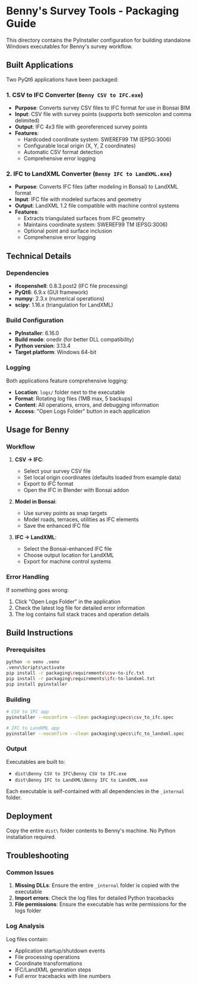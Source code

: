 # Benny's Survey Tools - Packaging Guide

This directory contains the PyInstaller configuration for building standalone Windows executables for Benny's survey workflow.

## Built Applications

Two PyQt6 applications have been packaged:

### 1. CSV to IFC Converter (`Benny CSV to IFC.exe`)
- **Purpose**: Converts survey CSV files to IFC format for use in Bonsai BIM
- **Input**: CSV file with survey points (supports both semicolon and comma delimited)
- **Output**: IFC 4x3 file with georeferenced survey points
- **Features**:
  - Hardcoded coordinate system: SWEREF99 TM (EPSG:3006)
  - Configurable local origin (X, Y, Z coordinates)
  - Automatic CSV format detection
  - Comprehensive error logging

### 2. IFC to LandXML Converter (`Benny IFC to LandXML.exe`)
- **Purpose**: Converts IFC files (after modeling in Bonsai) to LandXML format
- **Input**: IFC file with modeled surfaces and geometry
- **Output**: LandXML 1.2 file compatible with machine control systems
- **Features**:
  - Extracts triangulated surfaces from IFC geometry
  - Maintains coordinate system: SWEREF99 TM (EPSG:3006)
  - Optional point and surface inclusion
  - Comprehensive error logging

## Technical Details

### Dependencies
- **ifcopenshell**: 0.8.3.post2 (IFC file processing)
- **PyQt6**: 6.9.x (GUI framework)
- **numpy**: 2.3.x (numerical operations)
- **scipy**: 1.16.x (triangulation for LandXML)

### Build Configuration
- **PyInstaller**: 6.16.0
- **Build mode**: onedir (for better DLL compatibility)
- **Python version**: 3.13.4
- **Target platform**: Windows 64-bit

### Logging
Both applications feature comprehensive logging:
- **Location**: `logs/` folder next to the executable
- **Format**: Rotating log files (1MB max, 5 backups)
- **Content**: All operations, errors, and debugging information
- **Access**: "Open Logs Folder" button in each application

## Usage for Benny

### Workflow
1. **CSV → IFC**: 
   - Select your survey CSV file
   - Set local origin coordinates (defaults loaded from example data)
   - Export to IFC format
   - Open the IFC in Blender with Bonsai addon

2. **Model in Bonsai**:
   - Use survey points as snap targets
   - Model roads, terraces, utilities as IFC elements
   - Save the enhanced IFC file

3. **IFC → LandXML**:
   - Select the Bonsai-enhanced IFC file
   - Choose output location for LandXML
   - Export for machine control systems

### Error Handling
If something goes wrong:
1. Click "Open Logs Folder" in the application
2. Check the latest log file for detailed error information
3. The log contains full stack traces and operation details

## Build Instructions

### Prerequisites
```bash
python -m venv .venv
.venv\Scripts\activate
pip install -r packaging\requirements\csv-to-ifc.txt
pip install -r packaging\requirements\ifc-to-landxml.txt
pip install pyinstaller
```

### Building
```bash
# CSV to IFC app
pyinstaller --noconfirm --clean packaging\specs\csv_to_ifc.spec

# IFC to LandXML app  
pyinstaller --noconfirm --clean packaging\specs\ifc_to_landxml.spec
```

### Output
Executables are built to:
- `dist\Benny CSV to IFC\Benny CSV to IFC.exe`
- `dist\Benny IFC to LandXML\Benny IFC to LandXML.exe`

Each executable is self-contained with all dependencies in the `_internal` folder.

## Deployment

Copy the entire `dist\` folder contents to Benny's machine. No Python installation required.

## Troubleshooting

### Common Issues
1. **Missing DLLs**: Ensure the entire `_internal` folder is copied with the executable
2. **Import errors**: Check the log files for detailed Python tracebacks
3. **File permissions**: Ensure the executable has write permissions for the logs folder

### Log Analysis
Log files contain:
- Application startup/shutdown events
- File processing operations
- Coordinate transformations
- IFC/LandXML generation steps
- Full error tracebacks with line numbers
